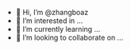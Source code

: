 - 👋 Hi, I’m @zhangboaz
- 👀 I’m interested in ...
- 🌱 I’m currently learning ...
- 💞️ I’m looking to collaborate on ...

<!---
zhangboaz/zhangboaz is a ✨ special ✨ repository because its `README.md` (this file) appears on your GitHub profile.
You can click the Preview link to take a look at your changes.
--->
